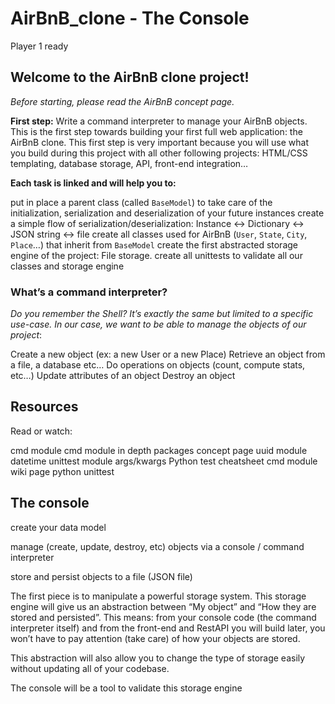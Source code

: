 # AirBnB_clone - The Console
Player 1 ready

## Welcome to the AirBnB clone project!
_Before starting, please read the AirBnB concept page._

__First step:__ Write a command interpreter to manage your AirBnB objects.
This is the first step towards building your first full web application: the AirBnB clone. This first step is very important because you will use what you build during this project with all other following projects: HTML/CSS templating, database storage, API, front-end integration…

__Each task is linked and will help you to:__

put in place a parent class (called `BaseModel`) to take care of the initialization, serialization and deserialization of your future instances
	create a simple flow of serialization/deserialization: Instance <-> Dictionary <-> JSON string <-> file
	create all classes used for AirBnB (`User`, `State`, `City`, `Place`…) that inherit from `BaseModel`
	create the first abstracted storage engine of the project: File storage.
	create all unittests to validate all our classes and storage engine

### What’s a command interpreter?
_Do you remember the Shell? It’s exactly the same but limited to a specific use-case. In our case, we want to be able to manage the objects of our project_:

Create a new object (ex: a new User or a new Place)
Retrieve an object from a file, a database etc…
Do operations on objects (count, compute stats, etc…)
Update attributes of an object
Destroy an object
## Resources
Read or watch:

cmd module
cmd module in depth
packages concept page
uuid module
datetime
unittest module
args/kwargs
Python test cheatsheet
cmd module wiki page
python unittest

## The console
create your data model

manage (create, update, destroy, etc) objects via a console / command interpreter

store and persist objects to a file (JSON file)

The first piece is to manipulate a powerful storage system. This storage engine will give us an abstraction between “My object” and “How they are stored and persisted”. This means: from your console code (the command interpreter itself) and from the front-end and RestAPI you will build later, you won’t have to pay attention (take care) of how your objects are stored.

This abstraction will also allow you to change the type of storage easily without updating all of your codebase.

The console will be a tool to validate this storage engine
